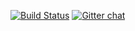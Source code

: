 [![Build Status](https://travis-ci.org/nutscracker/Albert.svg?branch=master)](https://travis-ci.org/nutscracker/Albert)
[![Gitter chat](https://badges.gitter.im/nutscracker/albert.png)](https://gitter.im/nutscracker/Albert)
